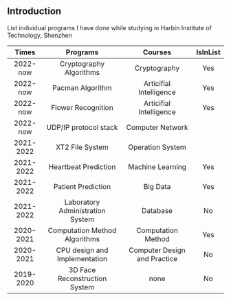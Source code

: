 ## Introduction
List individual programs I have done while studying in Harbin Institute of Technology, Shenzhen

| Times | Programs | Courses | IsInList |
| :---: | :------: | :------:| :-------:|
| 2022-now | Cryptography Algorithms | Cryptography | Yes |
| 2022-now | Pacman Algorithm | Articifial Intelligence | Yes |
| 2022-now | Flower Recognition | Articifial Intelligence | Yes |
| 2022-now | UDP/IP protocol stack | Computer Network |
| 2021-2022 | XT2 File System | Operation System |
| 2021-2022 | Heartbeat Prediction | Machine Learning | Yes |
| 2021-2022 | Patient Prediction | Big Data | Yes |
| 2021-2022 | Laboratory Administration System | Database | No |
| 2020-2021 | Computation Method Algorithms | Computation Method | Yes |
| 2020-2021 | CPU design and Implementation | Computer Design and Practice | No |
| 2019-2020 | 3D Face Reconstruction System | none | No |



